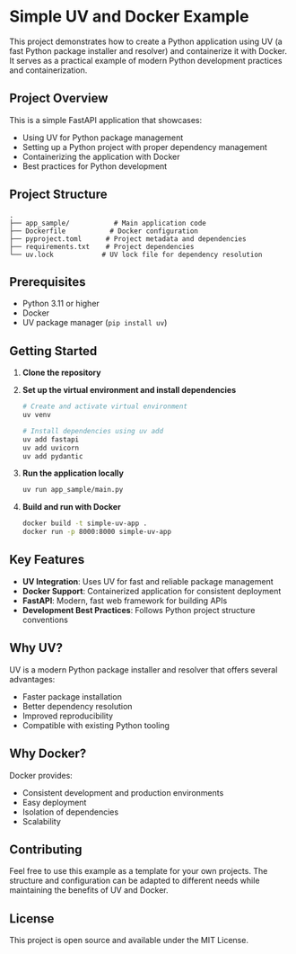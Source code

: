 # Simple UV and Docker Example

This project demonstrates how to create a Python application using UV (a fast Python package installer and resolver) and containerize it with Docker. It serves as a practical example of modern Python development practices and containerization.

## Project Overview

This is a simple FastAPI application that showcases:
- Using UV for Python package management
- Setting up a Python project with proper dependency management
- Containerizing the application with Docker
- Best practices for Python development

## Project Structure

```
.
├── app_sample/           # Main application code
├── Dockerfile           # Docker configuration
├── pyproject.toml      # Project metadata and dependencies
├── requirements.txt    # Project dependencies
└── uv.lock            # UV lock file for dependency resolution
```

## Prerequisites

- Python 3.11 or higher
- Docker
- UV package manager (`pip install uv`)

## Getting Started

1. **Clone the repository**

2. **Set up the virtual environment and install dependencies**
   ```bash
   # Create and activate virtual environment
   uv venv
   
   # Install dependencies using uv add
   uv add fastapi
   uv add uvicorn
   uv add pydantic
   ```

3. **Run the application locally**
   ```bash
   uv run app_sample/main.py
   ```

4. **Build and run with Docker**
   ```bash
   docker build -t simple-uv-app .
   docker run -p 8000:8000 simple-uv-app
   ```

## Key Features

- **UV Integration**: Uses UV for fast and reliable package management
- **Docker Support**: Containerized application for consistent deployment
- **FastAPI**: Modern, fast web framework for building APIs
- **Development Best Practices**: Follows Python project structure conventions

## Why UV?

UV is a modern Python package installer and resolver that offers several advantages:
- Faster package installation
- Better dependency resolution
- Improved reproducibility
- Compatible with existing Python tooling

## Why Docker?

Docker provides:
- Consistent development and production environments
- Easy deployment
- Isolation of dependencies
- Scalability

## Contributing

Feel free to use this example as a template for your own projects. The structure and configuration can be adapted to different needs while maintaining the benefits of UV and Docker.

## License

This project is open source and available under the MIT License.